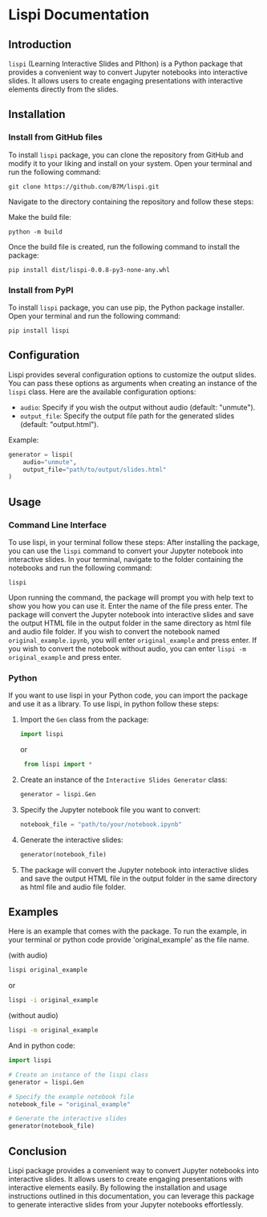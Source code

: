 # Lispi Documentation

## Introduction

`lispi` (Learning Interactive Slides and PIthon) is a Python package that provides a convenient way to convert Jupyter notebooks into interactive slides. It allows users to create engaging presentations with interactive elements directly from the slides.

## Installation

### Install from GitHub files
To install `lispi` package, you can clone the repository from GitHub and modify it to your liking and install on your system. Open your terminal and run the following command:

```
git clone https://github.com/B7M/lispi.git
```
Navigate to the directory containing the repository and follow these steps:

Make the build file:

```
python -m build
```
Once the build file is created, run the following command to install the package:
```
pip install dist/lispi-0.0.8-py3-none-any.whl
```


### Install from PyPI
To install `lispi` package, you can use pip, the Python package installer. Open your terminal and run the following command:

```
pip install lispi
```
## Configuration

Lispi provides several configuration options to customize the output slides. You can pass these options as arguments when creating an instance of the `lispi` class. Here are the available configuration options:

- `audio`: Specify if you wish the output without audio (default: "unmute").
- `output_file`: Specify the output file path for the generated slides (default: "output.html").

Example:

```python
generator = lispi(
    audio="unmute",
    output_file="path/to/output/slides.html"
)
```

## Usage
### Command Line Interface
To use lispi, in your terminal follow these steps:
After installing the package, you can use the `lispi` command to convert your Jupyter notebook into interactive slides. In your terminal, navigate to the folder containing the notebooks and run the following command:

```lispi```

Upon running the command, the package will prompt you with help text to show you how you can use it. Enter the name of the file press enter. The package will convert the Jupyter notebook into interactive slides and save the output HTML file in the output folder in the same directory as html file and audio file folder. If you wish to convert the notebook named `original_example.ipynb`, you will enter `original_example` and press enter. If you wish to convert the notebook without audio, you can enter `lispi -m original_example` and press enter.

### Python
If you want to use lispi in your Python code, you can import the package and use it as a library. To use lispi, in python follow these steps:

1. Import the `Gen` class from the package:

   ```python
   import lispi
   ```
   or 

   ```python
    from lispi import *
   ```

2. Create an instance of the `Interactive Slides Generator` class:

   ```python
   generator = lispi.Gen
   ```

3. Specify the Jupyter notebook file you want to convert:

   ```python
   notebook_file = "path/to/your/notebook.ipynb"
   ```

4. Generate the interactive slides:

   ```python
   generator(notebook_file)
   ```

5. The package will convert the Jupyter notebook into interactive slides and save the output HTML file in the output folder in the same directory as html file and audio file folder.



## Examples

Here is an example that comes with the package. To run the example, in your terminal or python code provide 'original_example' as the file name.

(with audio)
```bash 
lispi original_example
```
or

```bash
lispi -i original_example
```

(without audio)
```bash
lispi -m original_example
```
And in python code:

```python
import lispi

# Create an instance of the lispi class
generator = lispi.Gen

# Specify the example notebook file
notebook_file = "original_example"

# Generate the interactive slides
generator(notebook_file)
```

## Conclusion

Lispi package provides a convenient way to convert Jupyter notebooks into interactive slides. It allows users to create engaging presentations with interactive elements easily. By following the installation and usage instructions outlined in this documentation, you can leverage this package to generate interactive slides from your Jupyter notebooks effortlessly.
